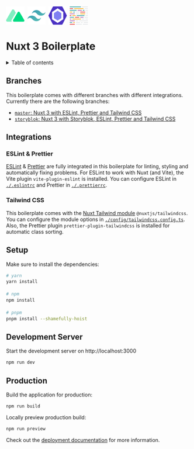 <img src="./public/nuxt.svg" height="50" width="50" alt="Nuxt" />&nbsp;&nbsp;<img src="./public/tailwindcss.svg" height="50" width="50" alt="Tailwind CSS" />&nbsp;&nbsp;<img src="./public/eslint.svg" height="50" width="50" class="ESLint" />&nbsp;&nbsp;<img src="./public/prettier.svg" height="50" width="50" class="Prettier" />

# Nuxt 3 Boilerplate

<details>
  <summary>Table of contents</summary>
  
  - [Branches](#branches)
  - [Integrations](#integrations)
    - [ESLint & Prettier](#eslint--prettier)
    - [Tailwind CSS](#tailwind-css)
  - [Setup](#setup)
  - [Development Server](#development-server)
  - [Production](#production)

</details>

## Branches

This boilerplate comes with different branches with different integrations. Currently there are the following branches:

- [`master`: Nuxt 3 with ESLint, Prettier and Tailwind CSS](https://github.com/oezkancodes/thenextbit_nuxt-boilerplate/tree/master)
- [`storyblok`: Nuxt 3 with Storyblok, ESLint, Prettier and Tailwind CSS](https://github.com/oezkancodes/thenextbit_nuxt-boilerplate/tree/storyblok)

## Integrations

### ESLint & Prettier

[ESLint](https://eslint.org/) & [Prettier](https://prettier.io/) are fully integrated in this boilerplate for linting, styling and automatically fixing problems. For ESLint to work with Nuxt (and Vite), the Vite plugin `vite-plugin-eslint` is installed. You can configure ESLint in [`./.eslintrc`](./.eslintrc) and Prettier in [`./.prettierrc`](./.prettierrc).

### Tailwind CSS

This boilerplate comes with the [Nuxt Tailwind module](https://tailwindcss.nuxt.dev/) `@nuxtjs/tailwindcss`. You can configure the module options in [`./config/tailwindcss.config.ts`](./config/tailwindcss.config.ts). Also, the Prettier plugin `prettier-plugin-tailwindcss` is installed for automatic class sorting.

## Setup

Make sure to install the dependencies:

```bash
# yarn
yarn install

# npm
npm install

# pnpm
pnpm install --shamefully-hoist
```

## Development Server

Start the development server on http://localhost:3000

```bash
npm run dev
```

## Production

Build the application for production:

```bash
npm run build
```

Locally preview production build:

```bash
npm run preview
```

Check out the [deployment documentation](https://nuxt.com/docs/getting-started/deployment) for more information.
